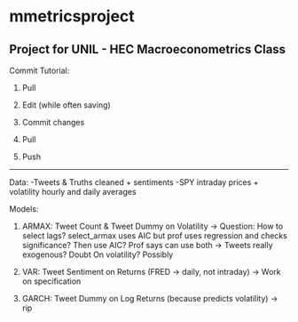 # mmetricsproject
Project for UNIL - HEC Macroeconometrics Class
--------------------

Commit Tutorial:

1) Pull

2) Edit (while often saving)

3) Commit changes

4) Pull

5) Push

--------------------

Data: 
-Tweets & Truths cleaned + sentiments
-SPY intraday prices + volatility hourly and daily averages

Models:


1) ARMAX: Tweet Count & Tweet Dummy on Volatility 
-> Question: How to select lags? select_armax uses AIC but prof uses regression and checks significance? Then use AIC?
   Prof says can use both 
-> Tweets really exogenous? Doubt
   On volatility? Possibly
3) VAR: Tweet Sentiment on Returns (FRED -> daily, not intraday)
-> Work on specification

5) GARCH: Tweet Dummy on Log Returns (because predicts volatility)
-> rip





